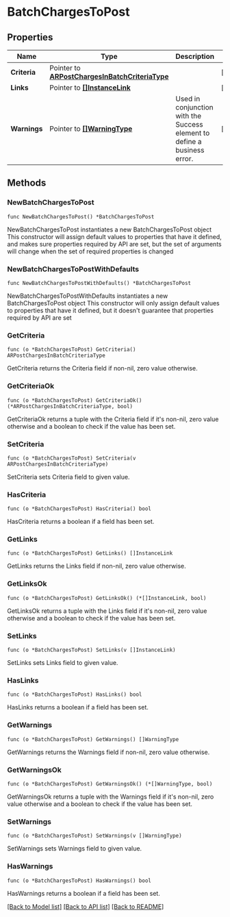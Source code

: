 # BatchChargesToPost

## Properties

Name | Type | Description | Notes
------------ | ------------- | ------------- | -------------
**Criteria** | Pointer to [**ARPostChargesInBatchCriteriaType**](ARPostChargesInBatchCriteriaType.md) |  | [optional] 
**Links** | Pointer to [**[]InstanceLink**](InstanceLink.md) |  | [optional] 
**Warnings** | Pointer to [**[]WarningType**](WarningType.md) | Used in conjunction with the Success element to define a business error. | [optional] 

## Methods

### NewBatchChargesToPost

`func NewBatchChargesToPost() *BatchChargesToPost`

NewBatchChargesToPost instantiates a new BatchChargesToPost object
This constructor will assign default values to properties that have it defined,
and makes sure properties required by API are set, but the set of arguments
will change when the set of required properties is changed

### NewBatchChargesToPostWithDefaults

`func NewBatchChargesToPostWithDefaults() *BatchChargesToPost`

NewBatchChargesToPostWithDefaults instantiates a new BatchChargesToPost object
This constructor will only assign default values to properties that have it defined,
but it doesn't guarantee that properties required by API are set

### GetCriteria

`func (o *BatchChargesToPost) GetCriteria() ARPostChargesInBatchCriteriaType`

GetCriteria returns the Criteria field if non-nil, zero value otherwise.

### GetCriteriaOk

`func (o *BatchChargesToPost) GetCriteriaOk() (*ARPostChargesInBatchCriteriaType, bool)`

GetCriteriaOk returns a tuple with the Criteria field if it's non-nil, zero value otherwise
and a boolean to check if the value has been set.

### SetCriteria

`func (o *BatchChargesToPost) SetCriteria(v ARPostChargesInBatchCriteriaType)`

SetCriteria sets Criteria field to given value.

### HasCriteria

`func (o *BatchChargesToPost) HasCriteria() bool`

HasCriteria returns a boolean if a field has been set.

### GetLinks

`func (o *BatchChargesToPost) GetLinks() []InstanceLink`

GetLinks returns the Links field if non-nil, zero value otherwise.

### GetLinksOk

`func (o *BatchChargesToPost) GetLinksOk() (*[]InstanceLink, bool)`

GetLinksOk returns a tuple with the Links field if it's non-nil, zero value otherwise
and a boolean to check if the value has been set.

### SetLinks

`func (o *BatchChargesToPost) SetLinks(v []InstanceLink)`

SetLinks sets Links field to given value.

### HasLinks

`func (o *BatchChargesToPost) HasLinks() bool`

HasLinks returns a boolean if a field has been set.

### GetWarnings

`func (o *BatchChargesToPost) GetWarnings() []WarningType`

GetWarnings returns the Warnings field if non-nil, zero value otherwise.

### GetWarningsOk

`func (o *BatchChargesToPost) GetWarningsOk() (*[]WarningType, bool)`

GetWarningsOk returns a tuple with the Warnings field if it's non-nil, zero value otherwise
and a boolean to check if the value has been set.

### SetWarnings

`func (o *BatchChargesToPost) SetWarnings(v []WarningType)`

SetWarnings sets Warnings field to given value.

### HasWarnings

`func (o *BatchChargesToPost) HasWarnings() bool`

HasWarnings returns a boolean if a field has been set.


[[Back to Model list]](../README.md#documentation-for-models) [[Back to API list]](../README.md#documentation-for-api-endpoints) [[Back to README]](../README.md)



